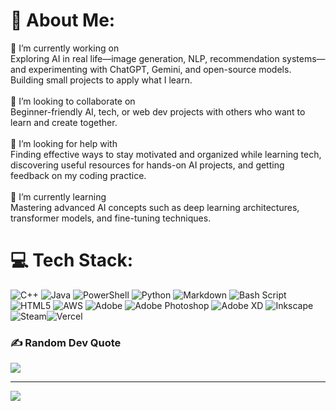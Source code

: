 # 💫 About Me:
🎯 I’m currently working on<br>Exploring AI in real life—image generation, NLP, recommendation systems—and experimenting with ChatGPT, Gemini, and open-source models. Building small projects to apply what I learn.<br><br>🤝 I’m looking to collaborate on<br>Beginner-friendly AI, tech, or web dev projects with others who want to learn and create together.<br><br>🙌 I’m looking for help with<br>Finding effective ways to stay motivated and organized while learning tech, discovering useful resources for hands-on AI projects, and getting feedback on my coding practice.<br><br>🌱 I’m currently learning<br>Mastering advanced AI concepts such as deep learning architectures, transformer models, and fine-tuning techniques.<br>

# 💻 Tech Stack:
![C++](https://img.shields.io/badge/c++-%2300599C.svg?style=for-the-badge&logo=c%2B%2B&logoColor=white) ![Java](https://img.shields.io/badge/java-%23ED8B00.svg?style=for-the-badge&logo=openjdk&logoColor=white) ![PowerShell](https://img.shields.io/badge/PowerShell-%235391FE.svg?style=for-the-badge&logo=powershell&logoColor=white) ![Python](https://img.shields.io/badge/python-3670A0?style=for-the-badge&logo=python&logoColor=ffdd54) ![Markdown](https://img.shields.io/badge/markdown-%23000000.svg?style=for-the-badge&logo=markdown&logoColor=white) ![Bash Script](https://img.shields.io/badge/bash_script-%23121011.svg?style=for-the-badge&logo=gnu-bash&logoColor=white) ![HTML5](https://img.shields.io/badge/html5-%23E34F26.svg?style=for-the-badge&logo=html5&logoColor=white) ![AWS](https://img.shields.io/badge/AWS-%23FF9900.svg?style=for-the-badge&logo=amazon-aws&logoColor=white) ![Adobe](https://img.shields.io/badge/adobe-%23FF0000.svg?style=for-the-badge&logo=adobe&logoColor=white) ![Adobe Photoshop](https://img.shields.io/badge/adobe%20photoshop-%2331A8FF.svg?style=for-the-badge&logo=adobe%20photoshop&logoColor=white) ![Adobe XD](https://img.shields.io/badge/Adobe%20XD-470137?style=for-the-badge&logo=Adobe%20XD&logoColor=#FF61F6) ![Inkscape](https://img.shields.io/badge/Inkscape-e0e0e0?style=for-the-badge&logo=inkscape&logoColor=080A13) ![Steam](https://img.shields.io/badge/steam-%23000000.svg?style=for-the-badge&logo=steam&logoColor=white)![Vercel](https://img.shields.io/badge/vercel-%23000000.svg?style=for-the-badge&logo=vercel&logoColor=white)


### ✍️ Random Dev Quote
![](https://quotes-github-readme.vercel.app/api?type=horizontal&theme=radical)

---
[![](https://visitcount.itsvg.in/api?id=sylvestergah&icon=0&color=0)](https://visitcount.itsvg.in)

<!-- Proudly created with GPRM ( https://gprm.itsvg.in ) -->

<!---
sylvestergah/sylvestergah is a ✨ special ✨ repository because its `README.md` (this file) appears on your GitHub profile.
You can click the Preview link to take a look at your changes.
--->
